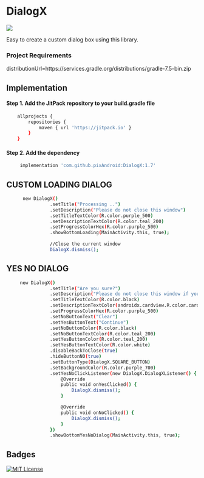 
# DialogX 
[![](https://jitpack.io/v/pixAndroid/DialogX.svg)](https://jitpack.io/#pixAndroid/DialogX)


Easy to create a custom dialog box using this library.

### Project Requirements
distributionUrl=https\://services.gradle.org/distributions/gradle-7.5-bin.zip

## Implementation

#### Step 1. Add the JitPack repository to your build.gradle file

```bash
    allprojects {
        repositories {
            maven { url 'https://jitpack.io' }
        }
    }
```
#### Step 2. Add the dependency

```bash
	 implementation 'com.github.pixAndroid:DialogX:1.7'
```

## CUSTOM LOADING DIALOG
```bash
      new DialogX()
                .setTitle("Processing ..")
                .setDescription("Please do not close this window")
                .setTitleTextColor(R.color.purple_500)
                .setDescriptionTextColor(R.color.teal_200)
                .setProgressColorHex(R.color.purple_500)
                .showBottomLoading(MainActivity.this, true);
                
                //Close the current window
                DialogX.dismiss();
```
## YES NO DIALOG
```bash
	 new DialogX()
                .setTitle("Are you sure?")
                .setDescription("Please do not close this window if you are not sure.")
                .setTitleTextColor(R.color.black)
                .setDescriptionTextColor(androidx.cardview.R.color.cardview_dark_background)
                .setProgressColorHex(R.color.purple_500)
                .setNoButtonText("Clear")
                .setYesButtonText("Continue")
                .setNoButtonColor(R.color.black)
                .setNoButtonTextColor(R.color.teal_200)
                .setYesButtonColor(R.color.teal_200)
                .setYesButtonTextColor(R.color.white)
                .disableBackToClose(true)
                .hideButtonNO(true)
                .setButtonType(DialogX.SQUARE_BUTTON)
                .setBackgroundColor(R.color.purple_700)
                .setYesNoClickListener(new DialogX.DialogXListener() {
                    @Override
                    public void onYesClicked() {
                        DialogX.dismiss();
                    }

                    @Override
                    public void onNoClicked() {
                        DialogX.dismiss();
                    }
                })
                .showBottomYesNoDialog(MainActivity.this, true);
```
## Badges

[![MIT License](https://img.shields.io/badge/License-MIT-green.svg)](https://choosealicense.com/licenses/mit/)


